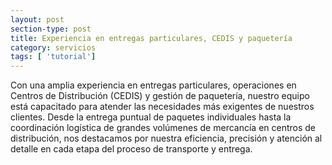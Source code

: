 ```yaml
---
layout: post
section-type: post
title: Experiencia en entregas particulares, CEDIS y paquetería
category: servicios
tags: [ 'tutorial']
---
```


Con una amplia experiencia en entregas particulares, operaciones en Centros de Distribución (CEDIS) y gestión de paquetería, nuestro equipo está capacitado para atender las necesidades más exigentes de nuestros clientes. Desde la entrega puntual de paquetes individuales hasta la coordinación logística de grandes volúmenes de mercancía en centros de distribución, nos destacamos por nuestra eficiencia, precisión y atención al detalle en cada etapa del proceso de transporte y entrega.
